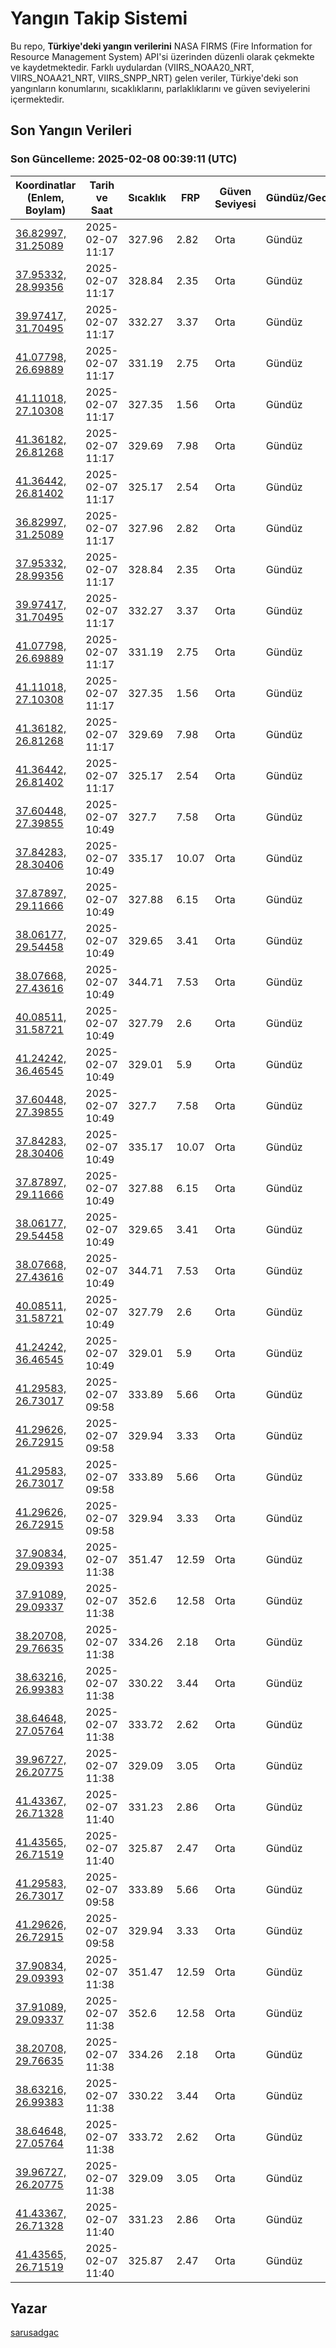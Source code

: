 # Yangın Takip Sistemi

Bu repo, **Türkiye'deki yangın verilerini** NASA FIRMS (Fire Information for Resource Management System) API'si üzerinden düzenli olarak çekmekte ve kaydetmektedir. Farklı uydulardan (VIIRS_NOAA20_NRT, VIIRS_NOAA21_NRT, VIIRS_SNPP_NRT) gelen veriler, Türkiye'deki son yangınların konumlarını, sıcaklıklarını, parlaklıklarını ve güven seviyelerini içermektedir.

## Son Yangın Verileri
### Son Güncelleme: 2025-02-08 00:39:11 (UTC)

| Koordinatlar (Enlem, Boylam) | Tarih ve Saat | Sıcaklık | FRP | Güven Seviyesi | Gündüz/Gece |
|-----------------------------|----------------|----------|-----|----------------|-------------|
| [36.82997, 31.25089](https://www.google.com/maps?q=36.82997,31.25089) | 2025-02-07 11:17 | 327.96 | 2.82 | Orta | Gündüz |
| [37.95332, 28.99356](https://www.google.com/maps?q=37.95332,28.99356) | 2025-02-07 11:17 | 328.84 | 2.35 | Orta | Gündüz |
| [39.97417, 31.70495](https://www.google.com/maps?q=39.97417,31.70495) | 2025-02-07 11:17 | 332.27 | 3.37 | Orta | Gündüz |
| [41.07798, 26.69889](https://www.google.com/maps?q=41.07798,26.69889) | 2025-02-07 11:17 | 331.19 | 2.75 | Orta | Gündüz |
| [41.11018, 27.10308](https://www.google.com/maps?q=41.11018,27.10308) | 2025-02-07 11:17 | 327.35 | 1.56 | Orta | Gündüz |
| [41.36182, 26.81268](https://www.google.com/maps?q=41.36182,26.81268) | 2025-02-07 11:17 | 329.69 | 7.98 | Orta | Gündüz |
| [41.36442, 26.81402](https://www.google.com/maps?q=41.36442,26.81402) | 2025-02-07 11:17 | 325.17 | 2.54 | Orta | Gündüz |
| [36.82997, 31.25089](https://www.google.com/maps?q=36.82997,31.25089) | 2025-02-07 11:17 | 327.96 | 2.82 | Orta | Gündüz |
| [37.95332, 28.99356](https://www.google.com/maps?q=37.95332,28.99356) | 2025-02-07 11:17 | 328.84 | 2.35 | Orta | Gündüz |
| [39.97417, 31.70495](https://www.google.com/maps?q=39.97417,31.70495) | 2025-02-07 11:17 | 332.27 | 3.37 | Orta | Gündüz |
| [41.07798, 26.69889](https://www.google.com/maps?q=41.07798,26.69889) | 2025-02-07 11:17 | 331.19 | 2.75 | Orta | Gündüz |
| [41.11018, 27.10308](https://www.google.com/maps?q=41.11018,27.10308) | 2025-02-07 11:17 | 327.35 | 1.56 | Orta | Gündüz |
| [41.36182, 26.81268](https://www.google.com/maps?q=41.36182,26.81268) | 2025-02-07 11:17 | 329.69 | 7.98 | Orta | Gündüz |
| [41.36442, 26.81402](https://www.google.com/maps?q=41.36442,26.81402) | 2025-02-07 11:17 | 325.17 | 2.54 | Orta | Gündüz |
| [37.60448, 27.39855](https://www.google.com/maps?q=37.60448,27.39855) | 2025-02-07 10:49 | 327.7 | 7.58 | Orta | Gündüz |
| [37.84283, 28.30406](https://www.google.com/maps?q=37.84283,28.30406) | 2025-02-07 10:49 | 335.17 | 10.07 | Orta | Gündüz |
| [37.87897, 29.11666](https://www.google.com/maps?q=37.87897,29.11666) | 2025-02-07 10:49 | 327.88 | 6.15 | Orta | Gündüz |
| [38.06177, 29.54458](https://www.google.com/maps?q=38.06177,29.54458) | 2025-02-07 10:49 | 329.65 | 3.41 | Orta | Gündüz |
| [38.07668, 27.43616](https://www.google.com/maps?q=38.07668,27.43616) | 2025-02-07 10:49 | 344.71 | 7.53 | Orta | Gündüz |
| [40.08511, 31.58721](https://www.google.com/maps?q=40.08511,31.58721) | 2025-02-07 10:49 | 327.79 | 2.6 | Orta | Gündüz |
| [41.24242, 36.46545](https://www.google.com/maps?q=41.24242,36.46545) | 2025-02-07 10:49 | 329.01 | 5.9 | Orta | Gündüz |
| [37.60448, 27.39855](https://www.google.com/maps?q=37.60448,27.39855) | 2025-02-07 10:49 | 327.7 | 7.58 | Orta | Gündüz |
| [37.84283, 28.30406](https://www.google.com/maps?q=37.84283,28.30406) | 2025-02-07 10:49 | 335.17 | 10.07 | Orta | Gündüz |
| [37.87897, 29.11666](https://www.google.com/maps?q=37.87897,29.11666) | 2025-02-07 10:49 | 327.88 | 6.15 | Orta | Gündüz |
| [38.06177, 29.54458](https://www.google.com/maps?q=38.06177,29.54458) | 2025-02-07 10:49 | 329.65 | 3.41 | Orta | Gündüz |
| [38.07668, 27.43616](https://www.google.com/maps?q=38.07668,27.43616) | 2025-02-07 10:49 | 344.71 | 7.53 | Orta | Gündüz |
| [40.08511, 31.58721](https://www.google.com/maps?q=40.08511,31.58721) | 2025-02-07 10:49 | 327.79 | 2.6 | Orta | Gündüz |
| [41.24242, 36.46545](https://www.google.com/maps?q=41.24242,36.46545) | 2025-02-07 10:49 | 329.01 | 5.9 | Orta | Gündüz |
| [41.29583, 26.73017](https://www.google.com/maps?q=41.29583,26.73017) | 2025-02-07 09:58 | 333.89 | 5.66 | Orta | Gündüz |
| [41.29626, 26.72915](https://www.google.com/maps?q=41.29626,26.72915) | 2025-02-07 09:58 | 329.94 | 3.33 | Orta | Gündüz |
| [41.29583, 26.73017](https://www.google.com/maps?q=41.29583,26.73017) | 2025-02-07 09:58 | 333.89 | 5.66 | Orta | Gündüz |
| [41.29626, 26.72915](https://www.google.com/maps?q=41.29626,26.72915) | 2025-02-07 09:58 | 329.94 | 3.33 | Orta | Gündüz |
| [37.90834, 29.09393](https://www.google.com/maps?q=37.90834,29.09393) | 2025-02-07 11:38 | 351.47 | 12.59 | Orta | Gündüz |
| [37.91089, 29.09337](https://www.google.com/maps?q=37.91089,29.09337) | 2025-02-07 11:38 | 352.6 | 12.58 | Orta | Gündüz |
| [38.20708, 29.76635](https://www.google.com/maps?q=38.20708,29.76635) | 2025-02-07 11:38 | 334.26 | 2.18 | Orta | Gündüz |
| [38.63216, 26.99383](https://www.google.com/maps?q=38.63216,26.99383) | 2025-02-07 11:38 | 330.22 | 3.44 | Orta | Gündüz |
| [38.64648, 27.05764](https://www.google.com/maps?q=38.64648,27.05764) | 2025-02-07 11:38 | 333.72 | 2.62 | Orta | Gündüz |
| [39.96727, 26.20775](https://www.google.com/maps?q=39.96727,26.20775) | 2025-02-07 11:38 | 329.09 | 3.05 | Orta | Gündüz |
| [41.43367, 26.71328](https://www.google.com/maps?q=41.43367,26.71328) | 2025-02-07 11:40 | 331.23 | 2.86 | Orta | Gündüz |
| [41.43565, 26.71519](https://www.google.com/maps?q=41.43565,26.71519) | 2025-02-07 11:40 | 325.87 | 2.47 | Orta | Gündüz |
| [41.29583, 26.73017](https://www.google.com/maps?q=41.29583,26.73017) | 2025-02-07 09:58 | 333.89 | 5.66 | Orta | Gündüz |
| [41.29626, 26.72915](https://www.google.com/maps?q=41.29626,26.72915) | 2025-02-07 09:58 | 329.94 | 3.33 | Orta | Gündüz |
| [37.90834, 29.09393](https://www.google.com/maps?q=37.90834,29.09393) | 2025-02-07 11:38 | 351.47 | 12.59 | Orta | Gündüz |
| [37.91089, 29.09337](https://www.google.com/maps?q=37.91089,29.09337) | 2025-02-07 11:38 | 352.6 | 12.58 | Orta | Gündüz |
| [38.20708, 29.76635](https://www.google.com/maps?q=38.20708,29.76635) | 2025-02-07 11:38 | 334.26 | 2.18 | Orta | Gündüz |
| [38.63216, 26.99383](https://www.google.com/maps?q=38.63216,26.99383) | 2025-02-07 11:38 | 330.22 | 3.44 | Orta | Gündüz |
| [38.64648, 27.05764](https://www.google.com/maps?q=38.64648,27.05764) | 2025-02-07 11:38 | 333.72 | 2.62 | Orta | Gündüz |
| [39.96727, 26.20775](https://www.google.com/maps?q=39.96727,26.20775) | 2025-02-07 11:38 | 329.09 | 3.05 | Orta | Gündüz |
| [41.43367, 26.71328](https://www.google.com/maps?q=41.43367,26.71328) | 2025-02-07 11:40 | 331.23 | 2.86 | Orta | Gündüz |
| [41.43565, 26.71519](https://www.google.com/maps?q=41.43565,26.71519) | 2025-02-07 11:40 | 325.87 | 2.47 | Orta | Gündüz |

## Yazar

[sarusadgac](https://x.com/sarusadgac)
